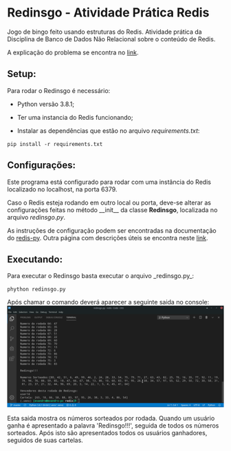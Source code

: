 <h1>Redinsgo - Atividade Prática Redis</h1>

Jogo de bingo feito usando estruturas do Redis. Atividade prática da Disciplina de Banco de Dados Não Relacional sobre o conteúdo de Redis.

A explicação do problema se encontra no [link](https://www.dropbox.com/sh/45stbqgbj2nzuy5/AAB8T7F3gEjLzIzKc8Uqh6g2a/Atividades?dl=0&preview=1.+Exercicios+-+Redis+-+Alunos.pdf&subfolder_nav_tracking=1).

<h2>Setup:</h2>
Para rodar o Redinsgo é necessário:

* Python versão 3.8.1;

* Ter uma instancia do Redis funcionando;

* Instalar as dependências que estão no arquivo _requirements.txt_:
``` terminal
pip install -r requirements.txt
```
<h2>Configurações:</h2>
Este programa está configurado para rodar com uma instância do Redis localizado no localhost, na porta 6379.

Caso o Redis esteja rodando em outro local ou porta, deve-se alterar as configurações feitas no método \_\_init\_\_ da classe __Redinsgo__, localizada no arquivo _redinsgo.py_.

As instruções de configuração podem ser encontradas na documentação do [redis-py](https://redis-py.readthedocs.io/en/latest/). Outra página com descrições úteis se encontra neste [link](https://redislabs.com/lp/python-redis/).

<h2>Executando:</h2>
Para executar o Redinsgo basta executar o arquivo _redinsgo.py_:

``` terminal
phython redinsgo.py
```
Após chamar o comando deverá aparecer a seguinte saida no console:
![Redinsgo executando](prints/redinsgo.png)

Esta saida mostra os números sorteados por rodada. Quando um usuário ganha é apresentado a palavra 'Redinsgo!!!', seguida de todos os números sorteados. Após isto são apresentados todos os usuários ganhadores, seguidos de suas cartelas.

